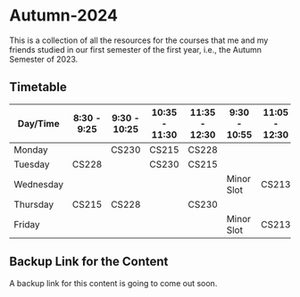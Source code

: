 # Autumn-2024

This is a collection of all the resources for the courses that me and my friends studied in our first semester of the first year, i.e., the Autumn Semester of 2023.

## Timetable

| Day/Time  | 8:30 - 9:25 | 9:30 - 10:25  | 10:35 - 11:30 | 11:35 - 12:30  | 9:30 - 10:55 | 11:05 - 12:30  | 2:00 - 5:00 | 2:00 - 3:25  | 3:30 - 4:55 |
| ------------- | ------------- | ------------- | ------------- | ------------- | ------------- | ------------- | ------------- | ------------- | ------------- |
| Monday |   | CS230 | CS215 | CS228 |   |   |   |   | EC101 |
| Tuesday | CS228 |   | CS230 | CS215 |   |   | CS231 |   |   |
| Wednesday |   |   |   |   | Minor Slot | CS213 |   |   |   |
| Thursday | CS215 | CS228 |   | CS230 |   |   |   |   | EC101 |
| Friday |   |   |   |   | Minor Slot | CS213 | CS293 |   |   |

## Backup Link for the Content

A backup link for this content is going to come out soon.
